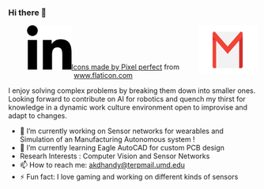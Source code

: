 ### Hi there 👋



<p align="center">
  <a href="mailto:akdhandy@terpmail.umd.edu">
  <img src="https://github.com/akdhandy/akdhandy/blob/main/Gmail-new-logo.jpg", style="border:0px;margin:0px;float:right" height = "100" width="120"/>
  </a>


  <a href="https://www.linkedin.com/in/arunkumar1998/">
  <img src="https://github.com/akdhandy/akdhandy/blob/main/linkedin.png" style=”float:right” height = "90" width="90" />Icons made by <a href="https://www.flaticon.com/authors/pixel-perfect" title="Pixel perfect">Pixel perfect</a> from <a href="https://www.flaticon.com/" title="Flaticon"> www.flaticon.com</a>
  </a>
</p>

I enjoy solving complex problems by breaking them down into smaller ones. Looking forward to contribute on AI for robotics and quench my thirst for knowledge in a dynamic work culture environment open to improvise and adapt to changes.

- 🔭 I’m currently working on Sensor networks for wearables and Simulation of an Manufacturing Autonomous system !
- 🌱 I’m currently learning Eagle AutoCAD for custom PCB design
- Researh Interests : Computer Vision and Sensor Networks
- 📫 How to reach me: akdhandy@terpmail.umd.edu
- ⚡ Fun fact: I love gaming and working on different kinds of sensors

